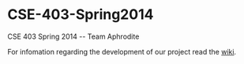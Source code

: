 CSE-403-Spring2014
==================

CSE 403 Spring 2014 -- Team Aphrodite

For infomation regarding the development of our project read the [wiki](/wiki).
